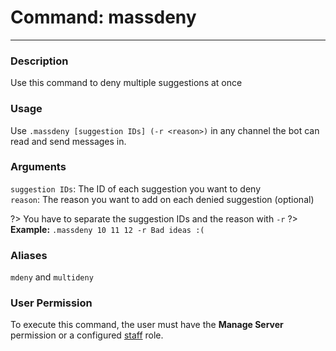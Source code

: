 # Command: massdeny
---
### Description
Use this command to deny multiple suggestions at once

### Usage
Use `.massdeny [suggestion IDs] (-r <reason>)` in any channel the bot can read and send messages in.

###  Arguments
`suggestion IDs`: The ID of each suggestion you want to deny\
`reason`: The reason you want to add on each denied suggestion (optional)

?> You have to separate the suggestion IDs and the reason with `-r` 
?> **Example:** `.massdeny 10 11 12 -r Bad ideas :(`

### Aliases
`mdeny` and `multideny`

### User Permission
To execute this command, the user must have the **Manage Server** permission or a configured [staff](/config/staffroles.md) role.


